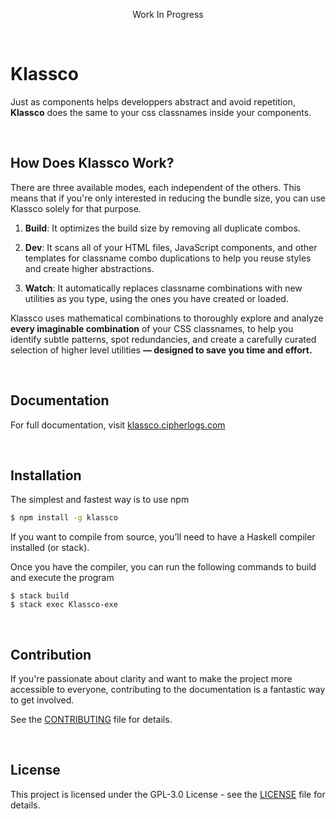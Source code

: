 <p align="center">Work In Progress</p>

<br />

# Klassco
Just as components helps developpers abstract and avoid repetition,
**Klassco** does the same to your css classnames inside your components.


<br />

## How Does Klassco Work?
There are three available modes, each independent of the others. This means
that if you're only interested in reducing the bundle size, you can use
Klassco solely for that purpose.

1. **Build**: It optimizes the build size by removing all duplicate combos.

2. **Dev**: It scans all of your HTML files, JavaScript components, and other
   templates for classname combo duplications to help you reuse styles and
   create higher abstractions.

3. **Watch**: It automatically replaces classname combinations with new
   utilities as you type, using the ones you have created or loaded.


Klassco uses mathematical combinations to thoroughly explore and analyze
**every imaginable combination** of your CSS classnames, to help you identify
subtle patterns, spot redundancies, and create a carefully curated selection
of higher level utilities **— designed to save you time and effort.**


<br />

## Documentation
For full documentation, visit [klassco.cipherlogs.com](https://klassco.cipherlogs.com)


<br />

## Installation
The simplest and fastest way is to use npm

```bash
$ npm install -g klassco
```

If you want to compile from source, you’ll need to have a Haskell compiler
installed (or stack).

Once you have the compiler, you can run the following commands to build and
execute the program

```
$ stack build
$ stack exec Klassco-exe
```

<br />

## Contribution
If you're passionate about clarity and want to make the project more
accessible to everyone, contributing to the documentation is a fantastic way
to get involved.

See the [CONTRIBUTING](./CONTRIBUTING.md) file for details.


<br />

## License
This project is licensed under the GPL-3.0 License - see the
[LICENSE](./LICENSE) file for details.
